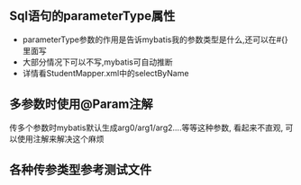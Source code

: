 ## Sql语句的parameterType属性
+ parameterType参数的作用是告诉mybatis我的参数类型是什么,还可以在#{}里面写
+ 大部分情况下可以不写,mybatis可自动推断
+ 详情看StudentMapper.xml中的selectByName

## 多参数时使用@Param注解
传多个参数时mybatis默认生成arg0/arg1/arg2....等等这种参数, 看起来不直观, 可以使用注解来解决这个麻烦



## 各种传参类型参考测试文件




